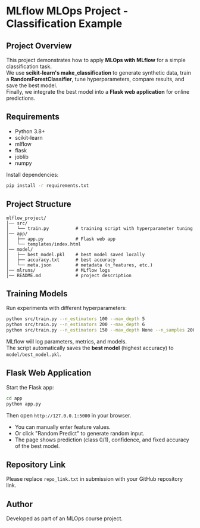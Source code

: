 
# MLflow MLOps Project - Classification Example

## Project Overview
This project demonstrates how to apply **MLOps with MLflow** for a simple classification task.  
We use **scikit-learn's make_classification** to generate synthetic data, train a **RandomForestClassifier**, tune hyperparameters, compare results, and save the best model.  
Finally, we integrate the best model into a **Flask web application** for online predictions.

## Requirements
- Python 3.8+
- scikit-learn
- mlflow
- flask
- joblib
- numpy

Install dependencies:
```bash
pip install -r requirements.txt
```

## Project Structure
```
mlflow_project/
│── src/
│   └── train.py          # training script with hyperparameter tuning
│── app/
│   ├── app.py            # Flask web app
│   └── templates/index.html
│── model/
│   ├── best_model.pkl    # best model saved locally
│   ├── accuracy.txt      # best accuracy
│   └── meta.json         # metadata (n_features, etc.)
│── mlruns/               # MLflow logs
│── README.md             # project description
```

## Training Models
Run experiments with different hyperparameters:
```bash
python src/train.py --n_estimators 100 --max_depth 5
python src/train.py --n_estimators 200 --max_depth 6
python src/train.py --n_estimators 150 --max_depth None --n_samples 2000
```

MLflow will log parameters, metrics, and models.  
The script automatically saves the **best model** (highest accuracy) to `model/best_model.pkl`.

## Flask Web Application
Start the Flask app:
```bash
cd app
python app.py
```

Then open `http://127.0.0.1:5000` in your browser.  
- You can manually enter feature values.  
- Or click "Random Predict" to generate random input.  
- The page shows prediction (class 0/1), confidence, and fixed accuracy of the best model.

## Repository Link
Please replace `repo_link.txt` in submission with your GitHub repository link.

## Author
Developed as part of an MLOps course project.
